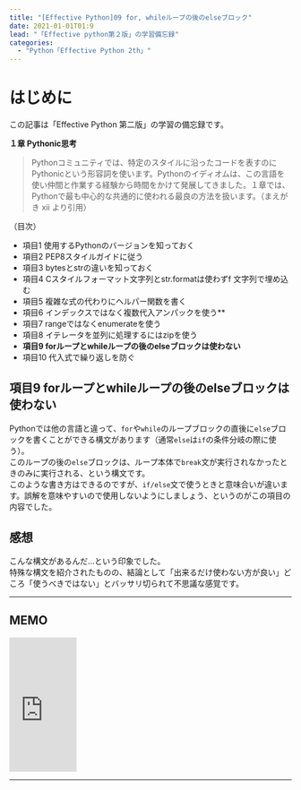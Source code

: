 ```yaml
---
title: "[Effective Python]09 for, whileループの後のelseブロック"
date: 2021-01-01T01:9
lead: "「Effective python第２版」の学習備忘録"
categories:
  - "Python「Effective Python 2th」"
---
```


# はじめに
この記事は「Effective Python 第二版」の学習の備忘録です。

**１章 Pythonic思考**  
>Pythonコミュニティでは、特定のスタイルに沿ったコードを表すのにPythonicという形容詞を使います。Pythonのイディオムは、この言語を使い仲間と作業する経験から時間をかけて発展してきました。１章では、Pythonで最も中心的な共通的に使われる最良の方法を扱います。（まえがき xii より引用）

（目次）
- 項目1 使用するPythonのバージョンを知っておく
- 項目2 PEP8スタイルガイドに従う
- 項目3 bytesとstrの違いを知っておく
- 項目4 Cスタイルフォーマット文字列とstr.formatは使わずf 文字列で埋め込む
- 項目5 複雑な式の代わりにヘルパー関数を書く
- 項目6 インデックスではなく複数代入アンパックを使う**
- 項目7 rangeではなくenumerateを使う
- 項目8 イテレータを並列に処理するにはzipを使う
- **項目9 forループとwhileループの後のelseブロックは使わない**
- 項目10 代入式で繰り返しを防ぐ

## 項目9 forループとwhileループの後のelseブロックは使わない
Pythonでは他の言語と違って、`for`や`while`のループブロックの直後に`else`ブロックを書くことができる構文があります（通常`else`は`if`の条件分岐の際に使う）。  
このループの後の`else`ブロックは、ループ本体で`break`文が実行されなかったときのみに実行される、という構文です。  
このような書き方はできるのですが、`if/else`文で使うときと意味合いが違います。誤解を意味やすいので使用しないようにしましょう、というのがこの項目の内容でした。

## 感想
こんな構文があるんだ...という印象でした。  
特殊な構文を紹介されたものの、結論として「出来るだけ使わない方が良い」どころ「使うべきではない」とバッサリ切られて不思議な感覚です。


---
## MEMO
<iframe style="width:120px;height:240px;" marginwidth="0" marginheight="0" scrolling="no" frameborder="0" src="https://rcm-fe.amazon-adsystem.com/e/cm?ref=qf_sp_asin_til&t=massasquash08-22&m=amazon&o=9&p=8&l=as1&IS1=1&detail=1&asins=4873119170&linkId=b01ad363c615cc9408dfcc360b1a85de&bc1=ffffff&amp;lt1=_top&fc1=333333&lc1=0066c0&bg1=ffffff&f=ifr"></iframe>

---